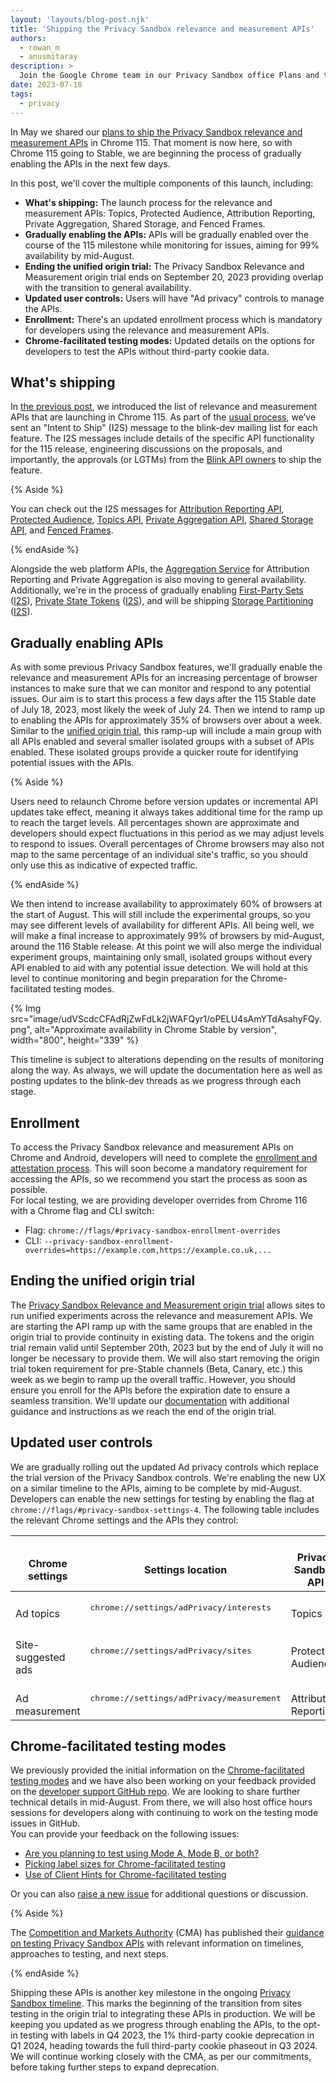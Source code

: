 ```yaml
---
layout: 'layouts/blog-post.njk'
title: 'Shipping the Privacy Sandbox relevance and measurement APIs'
authors:
  - rowan_m
  - anusmitaray
description: >
  Join the Google Chrome team in our Privacy Sandbox office Plans and timeline for gradually enabling the Privacy Sandbox relevance and measurement APIs in Chrome 115, enforcing enrollment, and ending the origin trial.
date: 2023-07-18
tags:
  - privacy
---
```


In May we shared our [plans to ship the Privacy Sandbox relevance and measurement APIs](/blog/shipping-privacy-sandbox/) in Chrome 115. That moment is now here, so with Chrome 115 going to Stable, we are beginning the process of gradually enabling the APIs in the next few days.  

In this post, we'll cover the multiple components of this launch, including:

-  **What's shipping:**  The launch process for the relevance and measurement APIs: Topics, Protected Audience, Attribution Reporting, Private Aggregation, Shared Storage, and Fenced Frames.
-  **Gradually enabling the APIs:** APIs will be gradually enabled over the course of the 115 milestone while monitoring for issues, aiming for 99% availability by mid-August.
-  **Ending the unified origin trial:** The Privacy Sandbox Relevance and Measurement origin trial ends on September 20, 2023 providing overlap with the transition to general availability.
-  **Updated user controls:** Users will have "Ad privacy" controls to manage the APIs.
-  **Enrollment:** There's an updated enrollment process which is mandatory for developers using the relevance and measurement APIs.
-  **Chrome-facilitated testing modes:** Updated details on the options for developers to test the APIs without third-party cookie data.

## What's shipping

In [the previous post](/blog/shipping-privacy-sandbox/), we introduced the list of relevance and measurement APIs that are launching in Chrome 115. As part of the [usual process](/docs/privacy-sandbox/proposal-lifecycle/), we’ve sent an "Intent to Ship" (I2S) message to the blink-dev mailing list for each feature. The I2S messages include details of the specific API functionality for the 115 release, engineering discussions on the proposals, and importantly, the approvals (or LGTMs) from the [Blink API owners](https://www.chromium.org/blink/guidelines/api-owners/#:~:text=The%20Blink%20API%20owners%20oversee,APIs%20to%20Chromium%2Dbased%20browsers.) to ship the feature.

{% Aside %}

You can check out the I2S messages for [Attribution Reporting API](https://groups.google.com/a/chromium.org/g/blink-dev/c/2Rmj5V6FSaY), [Protected Audience](https://groups.google.com/a/chromium.org/g/blink-dev/c/igFixT5n7Bs), [Topics API](https://groups.google.com/a/chromium.org/g/blink-dev/c/PN_aE-X-f9U), [Private Aggregation API](https://groups.google.com/a/chromium.org/g/blink-dev/c/8cKaLstq2QQ), [Shared Storage API](https://groups.google.com/a/chromium.org/g/blink-dev/c/dZ0NRwh7cvs), and [Fenced Frames](https://groups.google.com/a/chromium.org/g/blink-dev/c/tpw8wW0VenQ). 

{% endAside %}

Alongside the web platform APIs, the [Aggregation Service](/docs/privacy-sandbox/aggregation-service) for Attribution Reporting and Private Aggregation is also moving to general availability. Additionally, we're in the process of gradually enabling [First-Party Sets](/docs/privacy-sandbox/first-party-sets/) ([I2S](https://groups.google.com/a/chromium.org/g/blink-dev/c/7_6JDIfE1as)), [Private State Tokens](/docs/privacy-sandbox/trust-tokens/) ([I2S](https://groups.google.com/a/chromium.org/g/blink-dev/c/vKCYxKqw8k0/m/ohKLGrM5AQAJ)), and will be shipping [Storage Partitioning](/docs/privacy-sandbox/storage-partitioning/) ([I2S](https://groups.google.com/a/chromium.org/g/blink-dev/c/24hK6DKJnqY/m/ChL2WWx5CgAJ)).

## Gradually enabling APIs

As with some previous Privacy Sandbox features, we'll gradually enable the relevance and measurement APIs for an increasing percentage of browser instances to make sure that we can monitor and respond to any potential issues. Our aim is to start this process a few days after the 115 Stable date of July 18, 2023, most likely the week of July 24. Then we intend to ramp up to enabling the APIs for approximately 35% of browsers over about a week. Similar to the [unified origin trial](/docs/privacy-sandbox/unified-origin-trial/#status), this ramp-up will include a main group with all APIs enabled and several smaller isolated groups with a subset of APIs enabled. These isolated groups provide a quicker route for identifying potential issues with the APIs.

{% Aside %}

Users need to relaunch Chrome before version updates or incremental API updates take effect, meaning it always takes additional time for the ramp up to reach the target levels. All percentages shown are approximate and developers should expect fluctuations in this period as we may adjust levels to respond to issues. Overall percentages of Chrome browsers may also not map to the same percentage of an individual site's traffic, so you should only use this as indicative of expected traffic.

{% endAside %}

We then intend to increase availability to approximately 60% of browsers at the start of August. This will still include the experimental groups, so you may see different levels of availability for different APIs.  All being well, we will make a final increase to approximately 99% of browsers by mid-August, around the 116 Stable release. At this point we will also merge the individual experiment groups, maintaining only small, isolated groups without every API enabled to aid with any potential issue detection. We will hold at this level to continue monitoring and begin preparation for the Chrome-facilitated testing modes. 

{% Img src="image/udVScdcCFAdRjZwFdLk2jWAFQyr1/oPELU4sAmYTdAsahyFQy.png", alt="Approximate availability in Chrome Stable by version", width="800", height="339" %}

This timeline is subject to alterations depending on the results of monitoring along the way. As always, we will update the documentation here as well as posting updates to the blink-dev threads as we progress through each stage.

## Enrollment

To access the Privacy Sandbox relevance and measurement APIs on Chrome and Android, developers will need to complete the [enrollment and attestation process](https://goo.gle/privacy-sandbox-enroll). This will soon become a mandatory requirement for accessing the APIs, so we recommend you start the process as soon as possible.  
For local testing, we are providing developer overrides from Chrome 116 with a Chrome flag and CLI switch:

-  Flag: `chrome://flags/#privacy-sandbox-enrollment-overrides`
-  CLI: `--privacy-sandbox-enrollment-overrides=https://example.com,https://example.co.uk,...`

## Ending the unified origin trial

The [Privacy Sandbox Relevance and Measurement origin trial](/docs/privacy-sandbox/unified-origin-trial/) allows sites to run unified experiments across the relevance and measurement APIs. We are starting the API ramp up with the same groups that are enabled in the origin trial to provide continuity in existing data. The tokens and the origin trial remain valid until September 20th, 2023 but by the end of July it will no longer be necessary to provide them. We will also start removing the origin trial token requirement for pre-Stable channels (Beta, Canary, etc.) this week as we begin to ramp up the overall traffic. However, you should ensure you enroll for the APIs before the expiration date to ensure a seamless transition. We'll update our [documentation](/docs/privacy-sandbox/unified-origin-trial/) with additional guidance and instructions as we reach the end of the origin trial.

## Updated user controls

We are gradually rolling out the updated Ad privacy controls which replace the trial version of the Privacy Sandbox controls. We're enabling the new UX on a similar timeline to the APIs, aiming to be complete by mid-August.  
Developers can enable the new settings for testing by enabling the flag at  `chrome://flags/#privacy-sandbox-settings-4`. The following table includes the relevant Chrome settings and the APIs they control:

<table>
  <thead>
    <tr>
      <th><br>
<strong>Chrome settings</strong></th>
      <th><br>
<strong>Settings location</strong></th>
      <th><br>
<strong>Privacy Sandbox API</strong></th>
    </tr>
  </thead>
  <tbody>
    <tr>
      <td><br>
Ad topics</td>
      <td><p><pre>
chrome://settings/adPrivacy/interests
</pre></p></td>
      <td><br>
Topics</td>
    </tr>
    <tr>
      <td><br>
Site-suggested ads</td>
      <td><p><pre>
chrome://settings/adPrivacy/sites
</pre></p></td>
      <td><br>
Protected Audience</td>
    </tr>
    <tr>
      <td><br>
Ad measurement</td>
      <td><p><pre>
chrome://settings/adPrivacy/measurement
</pre></p></td>
      <td><br>
Attribution Reporting</td>
    </tr>
  </tbody>
</table>

## Chrome-facilitated testing modes

We previously provided the initial information on the [Chrome-facilitated testing modes](/docs/privacy-sandbox/chrome-testing/) and we have also been working on your feedback provided on the [developer support GitHub repo](https://github.com/GoogleChromeLabs/privacy-sandbox-dev-support/labels/chrome-testing). We are looking to share further technical details in mid-August. From there, we will also host office hours sessions for developers along with continuing to work on the testing mode issues in GitHub.  
You can provide your feedback on the following issues:

-  [Are you planning to test using Mode A, Mode B, or both?](https://github.com/GoogleChromeLabs/privacy-sandbox-dev-support/issues/112)
-  [Picking label sizes for Chrome-facilitated testing](https://github.com/GoogleChromeLabs/privacy-sandbox-dev-support/issues/113)
-  [Use of Client Hints for Chrome-facilitated testing](https://github.com/GoogleChromeLabs/privacy-sandbox-dev-support/issues/114)

Or you can also [raise a new issue](https://github.com/GoogleChromeLabs/privacy-sandbox-dev-support/issues) for additional questions or discussion.  

{% Aside %}

The [Competition and Markets Authority](https://www.gov.uk/government/organisations/competition-and-markets-authority) (CMA) has published their [guidance on testing Privacy Sandbox APIs](https://assets.publishing.service.gov.uk/media/649d6a5f45b6a2000c3d455f/20230629_CMA_industry_testing_update_B.pdf) with relevant information on timelines, approaches to testing, and next steps.  

{% endAside %}

Shipping these APIs is another key milestone in the ongoing [Privacy Sandbox timeline](https://privacysandbox.com/open-web/#the-privacy-sandbox-timeline). This marks the beginning of the transition from sites testing in the origin trial to integrating these APIs in production. We will be keeping you updated as we progress through enabling the APIs, to the opt-in testing with labels in Q4 2023, the 1% third-party cookie deprecation in Q1 2024, heading towards the full third-party cookie phaseout in Q3 2024. We will continue working closely with the CMA, as per our commitments, before taking further steps to expand deprecation.